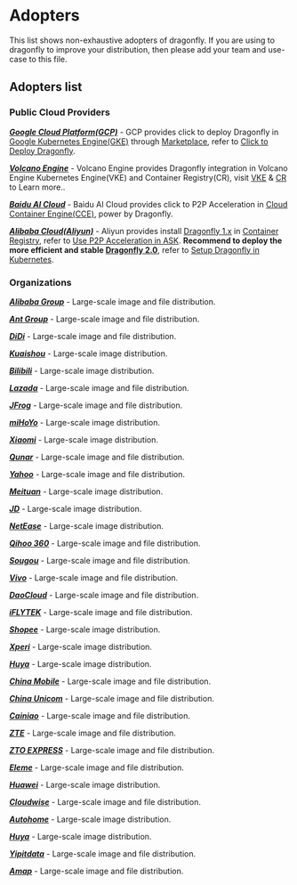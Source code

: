 # Adopters

This list shows non-exhaustive adopters of dragonfly. If you are using to dragonfly to improve your distribution,
then please add your team and use-case to this file.

## Adopters list

### Public Cloud Providers

**_[Google Cloud Platform(GCP)](https://cloud.google.com/)_** - GCP provides click to deploy Dragonfly in
[Google Kubernetes Engine(GKE)](https://cloud.google.com/kubernetes-engine) through [Marketplace](https://console.cloud.google.com/marketplace),
refer to [Click to Deploy Dragonfly](https://console.cloud.google.com/marketplace/product/google/dragonfly).

**_[Volcano Engine](https://www.volcengine.com/)_** - Volcano Engine provides Dragonfly integration in
Volcano Engine Kubernetes Engine(VKE) and Container Registry(CR),
visit [VKE](https://www.volcengine.com/product/vke) & [CR](https://www.volcengine.com/product/cr) to Learn more..

**_[Baidu AI Cloud](https://intl.cloud.baidu.com/)_** - Baidu AI Cloud provides click to P2P Acceleration in
[Cloud Container Engine(CCE)](https://intl.cloud.baidu.com/product/cce.html), power by Dragonfly.

**_[Alibaba Cloud(Aliyun)](https://www.alibabacloud.com/)_** - Aliyun provides install
[Dragonfly 1.x](https://github.com/dragonflyoss/Dragonfly) in
[Container Registry](https://www.alibabacloud.com/product/container-registry), refer to
[Use P2P Acceleration in ASK](https://www.alibabacloud.com/help/en/container-registry/latest/use-the-p2p-acceleration-feature-in-ask-and-ack-clusters).
**Recommend to deploy the more efficient and stable
[Dragonfly 2.0](https://github.com/dragonflyoss/Dragonfly2)**,
refer to [Setup Dragonfly in Kubernetes](https://d7y.io/docs/getting-started/quick-start/kubernetes/).

### Organizations

**_[Alibaba Group](https://www.alibabagroup.com/)_** - Large-scale image and file distribution.

**_[Ant Group](https://www.antgroup.com/)_** - Large-scale image and file distribution.

**_[DiDi](https://www.didiglobal.com/)_** - Large-scale image and file distribution.

**_[Kuaishou](https://kuaishou.com/)_** - Large-scale image distribution.

**_[Bilibili](https://www.bilibili.com/)_** - Large-scale image distribution.

**_[Lazada](https://lazada.com)_** - Large-scale image and file distribution.

**_[JFrog](https://jfrog.com/)_** - Large-scale image and file distribution.

**_[miHoYo](https://www.mihoyo.com/)_** - Large-scale image distribution.

**_[Xiaomi](https://www.mi.com/global/)_** - Large-scale image distribution.

**_[Qunar](https://www.qunar.com/)_** - Large-scale image and file distribution.

**_[Yahoo](https://www.yahoo.com/)_** - Large-scale image and file distribution.

**_[Meituan](https://about.meituan.com/)_** - Large-scale image distribution.

**_[JD](https://corporate.jd.com/)_** - Large-scale image distribution.

**_[NetEase](https://www.neteasegames.com/)_** - Large-scale image distribution.

**_[Qihoo 360](https://www.360totalsecurity.com/)_** - Large-scale image and file distribution.

**_[Sougou](https://www.sogou.com/)_** - Large-scale image and file distribution.

**_[Vivo](https://www.vivo.com/)_** - Large-scale image and file distribution.

**_[DaoCloud](https://www.daocloud.io/)_** - Large-scale image and file distribution.

**_[iFLYTEK](https://iflytek.com/)_** - Large-scale image and file distribution.

**_[Shopee](https://shopee.com/)_** - Large-scale image distribution.

**_[Xperi](https://xperi.com/)_** - Large-scale image distribution.

**_[Huya](https://www.huya.com/)_** - Large-scale image distribution.

**_[China Mobile](https://www.chinamobileltd.com/)_** - Large-scale image and file distribution.

**_[China Unicom](http://www.chinaunicom.com/)_** - Large-scale image and file distribution.

**_[Cainiao](https://global.cainiao.com/)_** - Large-scale image and file distribution.

**_[ZTE](https://zte.com.cn/)_** - Large-scale image and file distribution.

**_[ZTO EXPRESS](https://www.zto.com/)_** - Large-scale image and file distribution.

**_[Eleme](https://www.ele.me/)_** - Large-scale image and file distribution.

**_[Huawei](https://huawei.com)_** - Large-scale image distribution.

**_[Cloudwise](https://www.cloudwise.cool/)_** - Large-scale image and file distribution.

**_[Autohome](https://www.autohome.com.cn/)_** - Large-scale image distribution.

**_[Huya](https://www.huya.com/)_** - Large-scale image distribution.

**_[Yipitdata](https://www.yipitdata.com/)_** - Large-scale image and file distribution.

**_[Amap](https://mobile.amap.com/)_** - Large-scale image and file distribution.
